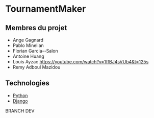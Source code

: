 # TournamentMaker

## Membres du projet 

- Ange Gagnard
- Pablo Minelian
- Florian Garcia--Salon
- Antoine Huang
- Louis Ayzac https://youtube.com/watch?v=1ffBJ4sVUb4&t=125s
- Remy Adboul Mazidou

## Technologies 

- [Python](https://docs.python.org)
- [Django](http://django.org)

BRANCH DEV 
